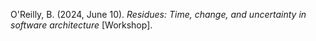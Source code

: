 O'Reilly, B. (2024, June 10). _Residues: Time, change, and uncertainty in software architecture_ [Workshop].

